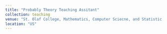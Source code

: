 ```yaml
---
title: "Probably Theory Teaching Assitant"
collection: teaching
venue: "St. Olaf College, Mathematics, Computer Sciecne, and Statistic Department"
location: "US"
---
```

